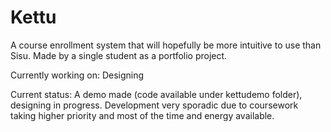 # Kettu
A course enrollment system that will hopefully be more intuitive to use than Sisu. Made by a single student as a portfolio project.

Currently working on: Designing

Current status: A demo made (code available under kettudemo folder), designing in progress. Development very sporadic due to coursework taking higher priority and most of the time and energy available.
